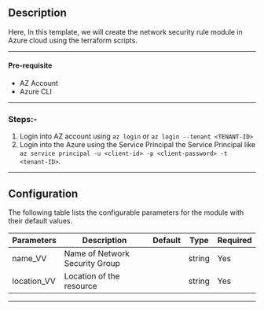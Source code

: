 ## Description

Here, In this template, we will create the network security rule module in Azure cloud using the terraform scripts. 

---

#### Pre-requisite

* AZ Account
* Azure CLI

---

### Steps:-
1. Login into AZ account using `az login` or `az login --tenant <TENANT-ID>`
2. Login into the Azure using the Service Principal the Service Principal like `az service principal -u <client-id> -p <client-password> -t <tenant-ID>`.

---
 
## Configuration

The following table lists the configurable parameters for the module with their default values.

| Parameters     | Description                    | Default | Type   | Required |
|----------------|--------------------------------|---------|--------|----------|
| name_VV        | Name of Network Security Group |         | string | Yes      |  
| location_VV    | Location of the resource       |         | string | Yes      |
---

